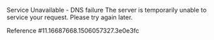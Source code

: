 Service Unavailable - DNS failure The server is temporarily unable to service your request. Please try again later.

Reference #11.16687668.1506057327.3e0e3fc